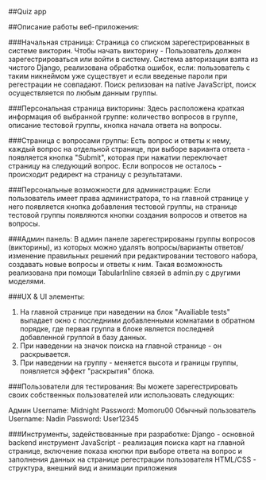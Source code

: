 ##Quiz app

##Описание работы веб-приложения:

###Начальная страница:
Страница со списком зарегестрированных в системе викторин. Чтобы начать викторину - Пользователь должен зарегестрироваться или войти в систему. 
Система авторизации взята из чистого Django, реализована обработка ошибок, если: пользователь с таким никнеймом уже существует и если введеные пароли при регестрации не совпадают.
Поиск релизован на native JavaScript, поиск осуществляется по любым данным группы.

###Персональная страница викторины:
Здесь расположена краткая информация об выбранной группе: количество вопросов в группе, описание тестовой группы, кнопка начала ответа на вопросы.

###Страница с вопросами группы:
Есть вопрос и ответы к нему, каждый вопрос на отдельной странице, при выборе варианта ответа - появляется кнопка "Submit", которая при нажатии переключает страницу на следующий вопрос.
Если вопросов не осталось - происходит редирект на страницу с результатами.

###Персональные возможности для администрации:
Если пользователь имеет права администратора, то на главной странице у него появляется кнопка добавления тестовой группы, на странице тестовой группы появляются кнопки 
создания вопросов и ответов на вопросы.

###Админ панель: 
В админ панеле зарегестрированы группы вопросов (викторины), из которых можно удалять вопросы/варианты ответов/изменение правильных решений при редактировании тестового набора,
создавать новые вопросы и ответы к ним. Такая возможность реализована при помощи TabularInline связей в admin.py с другими моделями. 

###UX & UI элементы:
1. На главной странице при наведении на блок "Availiable tests" выпадает окно с последними добавленными комнатами в обратном порядке, 
где первая группа в блоке является последней добавленной группой в базу данных.
2. При наведении на значок поиска на главной странице - он раскрывается.
3. При наведении на группу - меняется высота и границы группы, появляется эффект "раскрытия" блока. 

###Пользователи для тестирования:
Вы можете зарегестрировать своих собственных пользователей или использовать следующих:

Админ
Username: Midnight
Password: Momoru00
Обычный пользователь
Username: Nadin
Password: User12345

###Инструменты, задействованные при разработке:
Django - основной backend инструмент
JavaScript - реализация поиска карт на главной странице, включение показа кнопки при выборе ответа на вопрос и заполнения данных на странице регестрации пользователя
HTML/CSS - структура, внешний вид и анимации приложения
